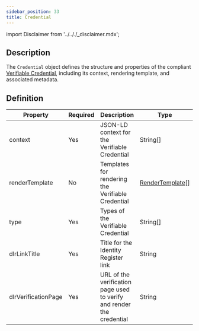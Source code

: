 ```yaml
---
sidebar_position: 33
title: Credential
---
```


import Disclaimer from '../.././\_disclaimer.mdx';

<Disclaimer />

## Description

The `Credential` object defines the structure and properties of the compliant [Verifiable Credential](https://uncefact.github.io/spec-untp/docs/specification/VerifiableCredentials), including its context, rendering template, and associated metadata.

## Definition

<!-- TODO: Document the list of dlrIdentificationKeyTypes -->

| Property            | Required | Description                                                           | Type                                                       |
| ------------------- | -------- | --------------------------------------------------------------------- | ---------------------------------------------------------- |
| context             | Yes      | JSON-LD context for the Verifiable Credential                         | String[]                                                   |
| renderTemplate      | No       | Templates for rendering the Verifiable Credential                     | [RenderTemplate](/docs/mock-apps/common/render-template)[] |
| type                | Yes      | Types of the Verifiable Credential                                    | String[]                                                   |
| dlrLinkTitle        | Yes      | Title for the Identity Register link                                  | String                                                     |
| dlrVerificationPage | Yes      | URL of the verification page used to verify and render the credential | String                                                     |
